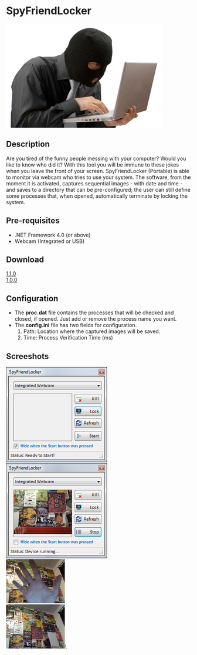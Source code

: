 # SpyFriendLocker
![alt text](demo/spy.jpg "SpyFriendLocker")

## Description
Are you tired of the funny people messing with your computer? Would you like to know who did it?
With this tool you will be immune to these jokes when you leave the front of your screen.
SpyFriendLocker (Portable) is able to monitor via webcam who tries to use your system.
The software, from the moment it is activated, captures sequential images - with date and time - and saves to a directory that can be pre-configured; the user can still define some processes that, when opened,
automatically terminate by locking the system.

## Pre-requisites
- .NET Framework 4.0 (or above)
- Webcam (Integrated or USB)

## Download
[1.1.0](https://github.com/uknbr/SpyFriendLocker/releases/download/1.1.0/Spy_v1.1.ukN.BR.zip)\
[1.0.0](https://github.com/uknbr/SpyFriendLocker/releases/download/1.0.0/Spy_v1.0.ukN.BR.zip)

## Configuration
- The **proc.dat** file contains the processes that will be checked and closed, if opened. Just add or remove the process name you want.
- The **config.ini** file has two fields for configuration.
  1. Path: Location where the captured images will be saved.
  2. Time: Process Verification Time (ms)

## Screeshots
![alt text](demo/example4.png "Ready to start!")\
![alt text](demo/example.png "Monitoring & Recording")\
![alt text](demo/example2.bmp "Capture: Image 1")\
![alt text](demo/example3.bmp "Capture: Image 2")\

